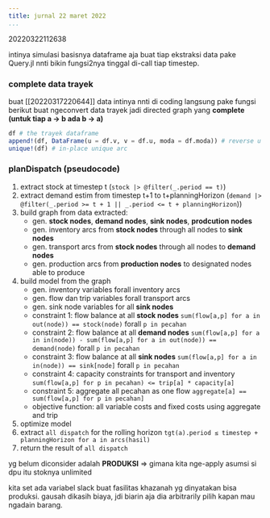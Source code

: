 ```yaml
---
title: jurnal 22 maret 2022
...
```

20220322112638

intinya simulasi basisnya dataframe aja
buat tiap ekstraksi data pake Query.jl nnti bikin fungsi2nya tinggal di-call tiap timestep.

### complete data trayek
buat [[20220317220644]] data intinya nnti di coding langsung pake fungsi berikut buat ngeconvert data trayek jadi directed graph yang **complete (untuk tiap a → b ada b → a)**
```julia
df # the trayek dataframe
append!(df, DataFrame(u = df.v, v = df.u, moda = df.moda)) # reverse u -- v
unique!(df) # in-place unique arc
```

### planDispatch (pseudocode)
1. extract stock at timestep t (`stock |> @filter(_.period == t)`)
2. extract demand estim from timestep t+1 to t+planningHorizon (`demand |> @filter(_.period >= t + 1 || _.period <= t + planningHorizon`))
3. build graph from data extracted:
    - gen. **stock nodes**, **demand nodes**, **sink nodes**, **prodcution nodes**
    - gen. inventory arcs from **stock nodes** through all nodes to **sink nodes**
    - gen. transport arcs from **stock nodes** through all nodes to **demand nodes**
    - gen. production arcs from **production nodes** to designated nodes able to produce
4. build model from the graph
    - gen. inventory variables forall inventory arcs
    - gen. flow dan trip variables forall transport arcs
    - gen. sink node variables for all **sink nodes**
    - constraint 1: flow balance at all **stock nodes** `sum(flow[a,p] for a in out(node)) == stock(node)` forall `p in pecahan`
    - constraint 2: flow balance at all **demand nodes** `sum(flow[a,p] for a in in(node)) - sum(flow[a,p] for a in out(node)) == demand(node)` forall `p in pecahan`
    - constraint 3: flow balance at all **sink nodes** `sum(flow[a,p] for a in in(node)) == sink[node]` forall `p in pecahan`
    - constraint 4: capacity constraints for transport and inventory `sum(flow[a,p] for p in pecahan) <= trip[a] * capacity[a]`
    - constraint 5: aggregate all pecahan as one flow `aggregate[a] == sum(flow[a,p] for p in pecahan]`
    - objective function: all variable costs and fixed costs using aggregate and trip
5. optimize model
6. extract `all dispatch` for the rolling horizon `tgt(a).period ≤ timestep + planningHorizon for a in arcs(hasil)`
7. return the result of `all dispatch`

yg belum diconsider adalah **PRODUKSI** => gimana kita nge-apply asumsi si dpu itu stoknya unlimited

kita set ada variabel slack buat fasilitas khazanah yg dinyatakan bisa produksi. gausah dikasih biaya, jdi biarin aja dia arbitrarily pilih kapan mau ngadain barang.



